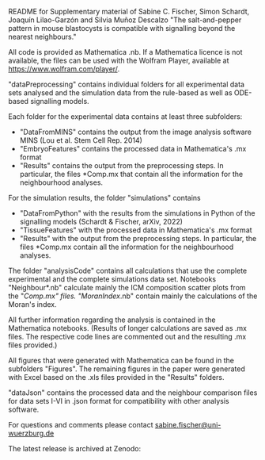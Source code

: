 README for Supplementary material of Sabine C. Fischer, Simon Schardt, Joaquín Lilao-Garzón and Silvia Muñoz Descalzo  "The salt-and-pepper pattern in mouse blastocysts is compatible with signalling beyond the nearest neighbours."

All code is provided as Mathematica .nb. If a Mathematica licence is not available, the files can be used with the Wolfram Player, available at https://www.wolfram.com/player/.

"dataPreprocessing" contains individual folders for all experimental data sets analysed and the simulation data from the rule-based as well as ODE-based signalling models.

Each folder for the experimental data contains at least three subfolders:
- "DataFromMINS" contains the output from the image analysis software MINS (Lou et al. Stem Cell Rep. 2014)
- "EmbryoFeatures" contains the processed data in Mathematica's .mx format
- "Results" contains the output from the preprocessing steps. In particular, the files *Comp.mx that contain all the information for the neighbourhood analyses.

For the simulation results, the folder "simulations" contains 
- "DataFromPython" with the results from the simulations in Python of the signalling models (Schardt & Fischer, arXiv, 2022)
- "TissueFeatures" with the processed data in Mathematica's .mx format
- "Results" with the output from the preprocessing steps. In particular, the files *Comp.mx contain all the information for the neighbourhood analyses.

The folder "analysisCode" contains all calculations that use the complete experimental and the complete simulations data set. Notebooks "Neighbour*.nb" calculate mainly the ICM composition scatter plots from the "*Comp.mx" files. "MoranIndex*.nb" contain mainly the calculations of the Moran's index.

All further information regarding the analysis is contained in the Mathematica notebooks. (Results of longer calculations are saved as .mx files. The respective code lines are commented out and the resulting .mx files provided.)

All figures that were generated with Mathematica can be found in the subfolders "Figures". The remaining figures in the paper were generated with Excel based on the .xls files provided in the "Results" folders.

"dataJson" contains the processed data and the neighbour comparison files for data sets I-VI in .json format for compatibility with other analysis software. 


For questions and comments please contact sabine.fischer@uni-wuerzburg.de

The latest release is archived at Zenodo: 



